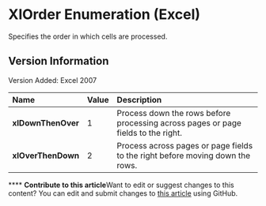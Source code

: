 
# XlOrder Enumeration (Excel)

Specifies the order in which cells are processed.


## Version Information

Version Added: Excel 2007 



|**Name**|**Value**|**Description**|
|:-----|:-----|:-----|
| **xlDownThenOver**|1|Process down the rows before processing across pages or page fields to the right.|
| **xlOverThenDown**|2|Process across pages or page fields to the right before moving down the rows.|

****   **Contribute to this article**Want to edit or suggest changes to this content? You can edit and submit changes to  [this article](https://github.com/jhershey00/VBA_Excel_Test/OpenXMLCon/articles/b3421048-5fcc-7673-9dc7-c67d1f35585e.md) using GitHub.

